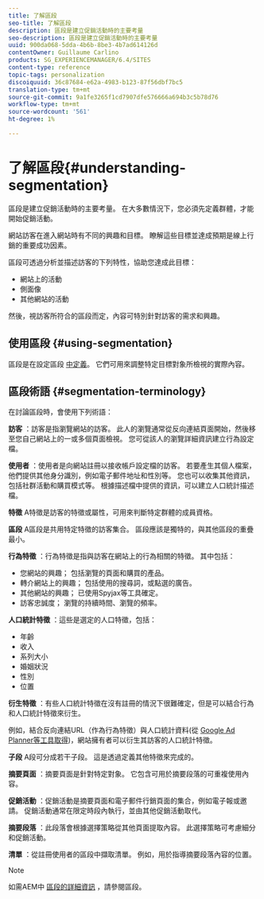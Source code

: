 ```yaml
---
title: 了解區段
seo-title: 了解區段
description: 區段是建立促銷活動時的主要考量
seo-description: 區段是建立促銷活動時的主要考量
uuid: 900da068-5dda-4b6b-8be3-4b7ad614126d
contentOwner: Guillaume Carlino
products: SG_EXPERIENCEMANAGER/6.4/SITES
content-type: reference
topic-tags: personalization
discoiquuid: 36c87684-e62a-4983-b123-87f56dbf7bc5
translation-type: tm+mt
source-git-commit: 9a1fe3265f1cd7907dfe576666a694b3c5b78d76
workflow-type: tm+mt
source-wordcount: '561'
ht-degree: 1%

---
```



# 了解區段{#understanding-segmentation}

區段是建立促銷活動時的主要考量。 在大多數情況下，您必須先定義群體，才能開始促銷活動。

網站訪客在進入網站時有不同的興趣和目標。 瞭解這些目標並達成預期是線上行銷的重要成功因素。

區段可透過分析並描述訪客的下列特性，協助您達成此目標：

* 網站上的活動
* 側面像
* 其他網站的活動

然後，視訪客所符合的區段而定，內容可特別針對訪客的需求和興趣。

## 使用區段 {#using-segmentation}

區段是在設定區段 [中定義](/help/sites-administering/campaign-segmentation.md)。 它們可用來調整特定目標對象所檢視的實際內容。

## 區段術語 {#segmentation-terminology}

在討論區段時，會使用下列術語：

**訪客** ：訪客是指瀏覽網站的訪客。 此人的瀏覽通常從反向連結頁面開始，然後移至您自己網站上的一或多個頁面檢視。 您可從該人的瀏覽詳細資訊建立行為設定檔。

**使用者** ：使用者是向網站註冊以接收帳戶設定檔的訪客。 若要產生其個人檔案，他們提供其他身分識別，例如電子郵件地址和性別等。 您也可以收集其他資訊，包括社群活動和購買模式等。 根據描述檔中提供的資訊，可以建立人口統計描述檔。

**特徵** A特徵是訪客的特徵或屬性，可用來判斷特定群體的成員資格。

**區段** A區段是共用特定特徵的訪客集合。 區段應該是獨特的，與其他區段的重疊最小。

**行為特徵** ：行為特徵是指與訪客在網站上的行為相關的特徵。 其中包括：

* 您網站的興趣； 包括瀏覽的頁面和購買的產品。
* 轉介網站上的興趣； 包括使用的搜尋詞，或點選的廣告。
* 其他網站的興趣； 已使用Spyjax等工具確定。
* 訪客忠誠度； 瀏覽的持續時間、瀏覽的頻率。

**人口統計特徵** ：這些是選定的人口特徵，包括：

* 年齡
* 收入
* 系列大小
* 婚姻狀況
* 性別
* 位置

**衍生特徵** ：有些人口統計特徵在沒有註冊的情況下很難確定，但是可以結合行為和人口統計特徵來衍生。

例如，結合反向連結URL（作為行為特徵）與人口統計資料(從 [Google Ad Planner等工具取得](https://www.google.com/adplanner/))，網站擁有者可以衍生其訪客的人口統計特徵。

**子段** A段可分成若干子段。 這是透過定義其他特徵來完成的。

**摘要頁面** ：摘要頁面是針對特定對象。 它包含可用於摘要段落的可重複使用內容。

**促銷活動** ：促銷活動是摘要頁面和電子郵件行銷頁面的集合，例如電子報或邀請。 促銷活動通常在限定時段內執行，並由其他促銷活動取代。

**摘要段落** ：此段落會根據選擇策略從其他頁面提取內容。 此選擇策略可考慮細分和促銷活動。

**清單** ：從註冊使用者的區段中擷取清單。 例如，用於指導摘要段落內容的位置。

>[!NOTE]
>
>如需AEM中 [區段的詳細資訊](/help/sites-administering/campaign-segmentation.md) ，請參閱區段。

